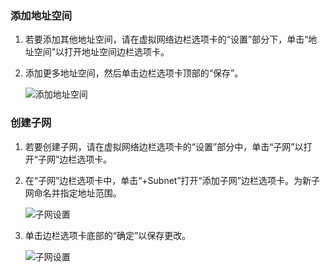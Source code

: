 ### 添加地址空间
1. 若要添加其他地址空间，请在虚拟网络边栏选项卡的“设置”部分下，单击“地址空间”以打开地址空间边栏选项卡。
2. 添加更多地址空间，然后单击边栏选项卡顶部的“保存”。
   
    ![添加地址空间](./media/vpn-gateway-additional-address-space-include/address_space.png)  

### 创建子网
1. 若要创建子网，请在虚拟网络边栏选项卡的“设置”部分中，单击“子网”以打开“子网”边栏选项卡。
2. 在“子网”边栏选项卡中，单击“+Subnet”打开“添加子网”边栏选项卡。为新子网命名并指定地址范围。
   
    ![子网设置](./media/vpn-gateway-additional-address-space-include/add_subnet.png)  

3. 单击边栏选项卡底部的“确定”以保存更改。
   
    ![子网设置](./media/vpn-gateway-additional-address-space-include/ok.png)  

<!---HONumber=Mooncake_1219_2016-->